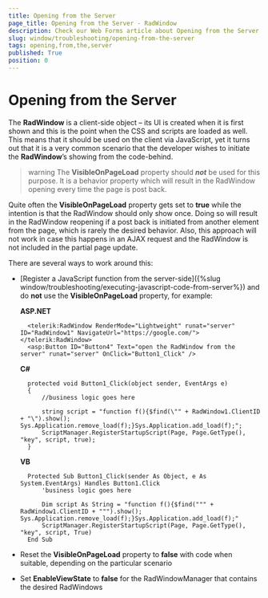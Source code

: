 ```yaml
---
title: Opening from the Server
page_title: Opening from the Server - RadWindow
description: Check our Web Forms article about Opening from the Server.
slug: window/troubleshooting/opening-from-the-server
tags: opening,from,the,server
published: True
position: 0
---
```


# Opening from the Server

The **RadWindow** is a client-side object – its UI is created when it is first shown and this is the point when the CSS and scripts are loaded as well. This means that it should be used on the client via JavaScript, yet it turns out that it is a very common scenario that the developer wishes to initiate the **RadWindow**’s showing from the code-behind.

>warning The **VisibleOnPageLoad** property should **_not_** be used for this purpose. It is a behavior property which will result in the RadWindow opening every time the page is post back.


Quite often the **VisibleOnPageLoad** property gets set to **true** while the intention is that the RadWindow should only show once. Doing so will result in the RadWindow reopening if a post back is initiated from another element from the page, which is rarely the desired behavior. Also, this approach will not work in case this happens in an AJAX request and the RadWindow is not included in the partial page update.

There are several ways to work around this:

* [Register a JavaScript function from the server-side]({%slug window/troubleshooting/executing-javascript-code-from-server%}) and do **not** use the **VisibleOnPageLoad** property, for example:

	**ASP.NET**

		<telerik:RadWindow RenderMode="Lightweight" runat="server" ID="RadWindow1" NavigateUrl="https://google.com/"></telerik:RadWindow>
		<asp:Button ID="Button4" Text="open the RadWindow from the server" runat="server" OnClick="Button1_Click" />


	**C#**

		protected void Button1_Click(object sender, EventArgs e)
		{
			//business logic goes here
		
			string script = "function f(){$find(\"" + RadWindow1.ClientID + "\").show(); Sys.Application.remove_load(f);}Sys.Application.add_load(f);";
			ScriptManager.RegisterStartupScript(Page, Page.GetType(), "key", script, true);
		}

	**VB**

		Protected Sub Button1_Click(sender As Object, e As System.EventArgs) Handles Button1.Click
			'business logic goes here
		
			Dim script As String = "function f(){$find(""" + RadWindow1.ClientID + """).show(); Sys.Application.remove_load(f);}Sys.Application.add_load(f);"
			ScriptManager.RegisterStartupScript(Page, Page.GetType(), "key", script, True)
		End Sub


* Reset the **VisibleOnPageLoad** property to **false** with code when suitable, depending on the particular scenario

* Set **EnableViewState** to **false** for the RadWindowManager that contains the desired RadWindows
